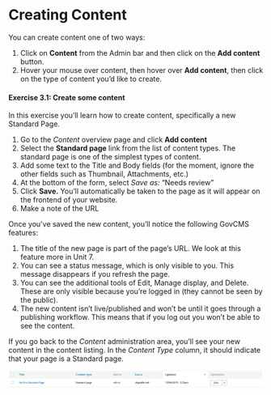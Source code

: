 # Creating Content

You can create content one of two ways:

1. Click on **Content** from the Admin bar and then click on the **Add content** button.
2. Hover your mouse over content, then hover over **Add content**, then click on the type of content you’d like to create.

#### Exercise 3.1: Create some content

In this exercise you’ll learn how to create content, specifically a new Standard Page.

1. Go to the _Content_ overview page and click **Add content**
2. Select the **Standard page** link from the list of content types. The standard page is one of the simplest types of content.
3. Add some text to the Title and Body fields \(for the moment, ignore the other fields such as Thumbnail, Attachments, etc.\)
4. At the bottom of the form, select _Save as:_ “Needs review”
5. Click **Save.** You’ll automatically be taken to the page as it will appear on the frontend of your website.
6. Make a note of the URL

Once you've saved the new content, you’ll notice the following GovCMS features:

1. The title of the new page is part of the page’s URL. We look at this feature more in Unit 7.
2. You can see a status message, which is only visible to you. This message disappears if you refresh the page.
3. You can see the additional tools of Edit, Manage display, and Delete. These are only visible because you’re logged in \(they cannot be seen by the public\).
4. The new content isn’t live/published and won’t be until it goes through a publishing workflow. This means that if you log out you won’t be able to see the content.

If you go back to the _Content_ administration area, you’ll see your new content in the content listing. In the _Content Type_ column, it should indicate that your page is a Standard page.

![](../.gitbook/assets/38.png)

#### 

